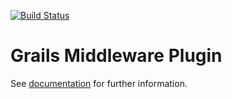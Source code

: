 [![Build Status](https://travis-ci.org/driverpt/grails-middleware.svg)](https://travis-ci.org/driverpt/grails-middleware)

Grails Middleware Plugin
==================================

See [documentation](https://driverpt.github.io/grails-middleware/latest) for further information.
